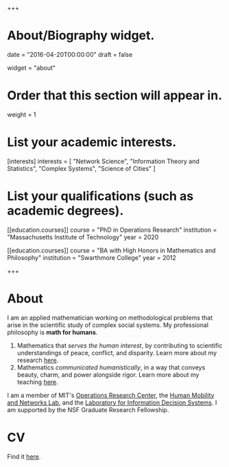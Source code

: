 +++
# About/Biography widget.

date = "2016-04-20T00:00:00"
draft = false

widget = "about"

# Order that this section will appear in.
weight = 1

# List your academic interests.
[interests]
  interests = [
    "Network Science",
    "Information Theory and Statistics",
    "Complex Systems",
    "Science of Cities"
  ]

# List your qualifications (such as academic degrees).
[[education.courses]]
  course = "PhD in Operations Research"
  institution = "Massachusetts Institute of Technology"
  year = 2020

[[education.courses]]
  course = "BA with High Honors in Mathematics and Philosophy"
  institution = "Swarthmore College"
  year = 2012 

+++

# About

I am an applied mathematician working on methodological problems that arise in the scientific study of complex social systems. My professional philosophy is **math for humans**.

1. Mathematics that *serves the human interest*, by contributing to scientific understandings of peace, conflict, and disparity. Learn more about my research [here](#publications). 
2. Mathematics *communicated humanistically*, in a way that conveys beauty, charm, and power alongside rigor. Learn more about my teaching [here](/#teaching). 

I am a member of  MIT's [Operations Research Center](https://www.mit.edu/~orc/), the [Human Mobility and Networks Lab](http://humnetlab.mit.edu), and the [Laboratory for Information Decision Systems](https://lids.mit.edu/). I am supported by the NSF Graduate Research Fellowship. 

# CV
Find it [here](/pdf/cv.pdf). 